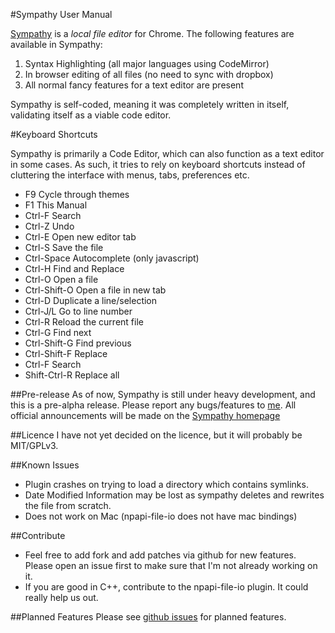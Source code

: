 #Sympathy User Manual

[Sympathy](http://captnemo.in/projects/sympathy) is a _local file editor_ for Chrome.
The following features are available in Sympathy:

1. Syntax Highlighting (all major languages using CodeMirror)
2. In browser editing of all files (no need to sync with dropbox)
3. All normal fancy features for a text editor are present

Sympathy is self-coded, meaning it was completely written in itself, validating itself
as a viable code editor.

#Keyboard Shortcuts

Sympathy is primarily a Code Editor, which can also function as a text editor in some cases. 
As such, it tries to rely on keyboard shortcuts instead of cluttering the interface with
menus, tabs, preferences etc.

- F9         	Cycle through themes
- F1			This Manual
- Ctrl-F     	Search
- Ctrl-Z     	Undo
- Ctrl-E     	Open new editor tab
- Ctrl-S     	Save the file
- Ctrl-Space 	Autocomplete (only javascript)
- Ctrl-H	 	Find and Replace
- Ctrl-O	 	Open a file
- Ctrl-Shift-O	Open a file in new tab
- Ctrl-D		Duplicate a line/selection
- Ctrl-J/L		Go to line number
- Ctrl-R		Reload the current file
- Ctrl-G		Find next
- Ctrl-Shift-G	Find previous
- Ctrl-Shift-F	Replace
- Ctrl-F     	Search
- Shift-Ctrl-R  Replace all


##Pre-release
As of now, Sympathy is still under heavy development, and this is a pre-alpha release. Please 
report any bugs/features to [me](nemo@sdslabs.co.in). All official announcements will be 
made on the [Sympathy homepage](http://captnemo.in/projects/sympathy)

##Licence
I have not yet decided on the licence, but it will probably be MIT/GPLv3.

##Known Issues
- Plugin crashes on trying to load a directory which contains symlinks.
- Date Modified Information may be lost as sympathy deletes and rewrites the file from scratch.
- Does not work on Mac (npapi-file-io does not have mac bindings)

##Contribute
- Feel free to add fork and add patches via github for new features. Please open an issue first
to make sure that I'm not already working on it.
- If you are good in C++, contribute to the npapi-file-io plugin. It could really help us out.

##Planned Features
Please see [github issues](https://github.com/captn3m0/sympathy/issues) for planned features. 